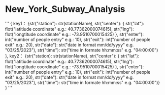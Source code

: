 # New_York_Subway_Analysis
 '''
{
        key1： {str("station"): str(stationName),
        str("center"): { str("lat"): flot("latitiude coordinate" e.g.: 40.77362000074615), str("lng"): flot("longtitude coordinate" e.g.: -73.9510700015425) }, 
        str("enter"): int("number of people entry" e.g.: 10),
        str("exit"): int("number of people exit" e.g.: 20),
        str("date"): str("date in format mm/dd/yyyy" e.g. "03/25/2023"),
        str("time"): str("time in formate hh:mm:ss" e.g. "04:00:00")
        },
        key2： {str("station): str(stationName), str("center"): { str("lat"): flot("latitiude coordinate" e.g.: 40.77362000074615), str("lng"): flot("longtitude coordinate" e.g.: -73.9510700015425) }, 
        str("enter"): int("number of people entry" e.g.: 10),
        str("exit"): int("number of people exit" e.g.: 20),
        str("date"): str("date in format mm/dd/yyyy" e.g. "03/25/2023"),
        str("time"): str("time in formate hh:mm:ss" e.g. "04:00:00")}
}
'''